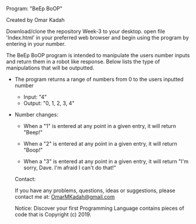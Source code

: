 Program: "BeEp BoOP"

Created by Omar Kadah

Download/clone the repository Week-3 to your desktop. open file 'Index.html' in your preferred web browser and begin using the program by entering in your number.

The BeEp BoOP program is intended to manipulate the users number inputs and return them in a robot like response. Below lists the type of manipulations that will be outputted.

* The program returns a range of numbers from 0 to the users inputted number
  * Input: "4"
   * Output: "0, 1, 2, 3, 4"

* Number changes:

   * When a "1" is entered at any point in a given entry, it will return "Beep!"

   * When a "2" is entered at any point in a given entry, it will return "Boop!"

   * When a "3" is entered at any point in a given entry, it will return "I'm sorry, Dave. I'm afraid I can't do that!"


   Contact:

   If you have any problems, questions, ideas or suggestions, please contact me at:
   	OmarMKadah@gmail.com

   Notice:
   	Discover your first Programming Language contains pieces of code that is Copyright (c) 2019.
